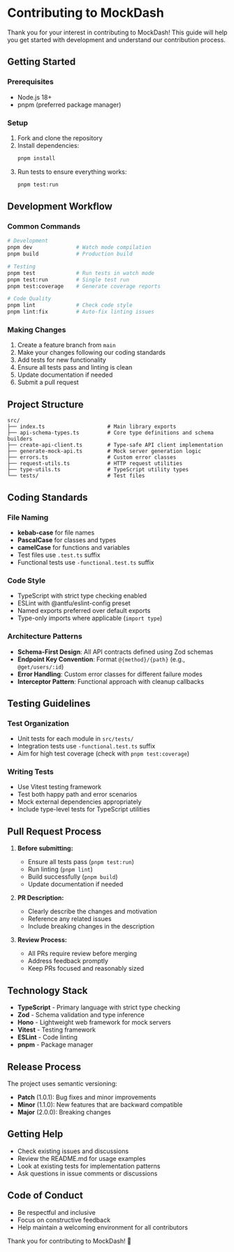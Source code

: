 # Contributing to MockDash

Thank you for your interest in contributing to MockDash! This guide will help you get started with development and understand our contribution process.

## Getting Started

### Prerequisites

- Node.js 18+
- pnpm (preferred package manager)

### Setup

1. Fork and clone the repository
2. Install dependencies:
   ```bash
   pnpm install
   ```
3. Run tests to ensure everything works:
   ```bash
   pnpm test:run
   ```

## Development Workflow

### Common Commands

```bash
# Development
pnpm dev              # Watch mode compilation
pnpm build            # Production build

# Testing
pnpm test             # Run tests in watch mode
pnpm test:run         # Single test run
pnpm test:coverage    # Generate coverage reports

# Code Quality
pnpm lint             # Check code style
pnpm lint:fix         # Auto-fix linting issues
```

### Making Changes

1. Create a feature branch from `main`
2. Make your changes following our coding standards
3. Add tests for new functionality
4. Ensure all tests pass and linting is clean
5. Update documentation if needed
6. Submit a pull request

## Project Structure

```
src/
├── index.ts                    # Main library exports
├── api-schema-types.ts         # Core type definitions and schema builders
├── create-api-client.ts        # Type-safe API client implementation
├── generate-mock-api.ts        # Mock server generation logic
├── errors.ts                   # Custom error classes
├── request-utils.ts            # HTTP request utilities
├── type-utils.ts               # TypeScript utility types
└── tests/                      # Test files
```

## Coding Standards

### File Naming

- **kebab-case** for file names
- **PascalCase** for classes and types
- **camelCase** for functions and variables
- Test files use `.test.ts` suffix
- Functional tests use `-functional.test.ts` suffix

### Code Style

- TypeScript with strict type checking enabled
- ESLint with @antfu/eslint-config preset
- Named exports preferred over default exports
- Type-only imports where applicable (`import type`)

### Architecture Patterns

- **Schema-First Design**: All API contracts defined using Zod schemas
- **Endpoint Key Convention**: Format `@{method}/{path}` (e.g., `@get/users/:id`)
- **Error Handling**: Custom error classes for different failure modes
- **Interceptor Pattern**: Functional approach with cleanup callbacks

## Testing Guidelines

### Test Organization

- Unit tests for each module in `src/tests/`
- Integration tests use `-functional.test.ts` suffix
- Aim for high test coverage (check with `pnpm test:coverage`)

### Writing Tests

- Use Vitest testing framework
- Test both happy path and error scenarios
- Mock external dependencies appropriately
- Include type-level tests for TypeScript utilities

## Pull Request Process

1. **Before submitting:**
   - Ensure all tests pass (`pnpm test:run`)
   - Run linting (`pnpm lint`)
   - Build successfully (`pnpm build`)
   - Update documentation if needed

2. **PR Description:**
   - Clearly describe the changes and motivation
   - Reference any related issues
   - Include breaking changes in the description

3. **Review Process:**
   - All PRs require review before merging
   - Address feedback promptly
   - Keep PRs focused and reasonably sized

## Technology Stack

- **TypeScript** - Primary language with strict type checking
- **Zod** - Schema validation and type inference
- **Hono** - Lightweight web framework for mock servers
- **Vitest** - Testing framework
- **ESLint** - Code linting
- **pnpm** - Package manager

## Release Process

The project uses semantic versioning:

- **Patch** (1.0.1): Bug fixes and minor improvements
- **Minor** (1.1.0): New features that are backward compatible
- **Major** (2.0.0): Breaking changes

## Getting Help

- Check existing issues and discussions
- Review the README.md for usage examples
- Look at existing tests for implementation patterns
- Ask questions in issue comments or discussions

## Code of Conduct

- Be respectful and inclusive
- Focus on constructive feedback
- Help maintain a welcoming environment for all contributors

Thank you for contributing to MockDash! 🚀
